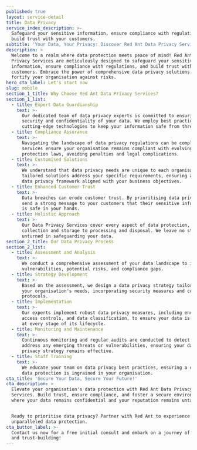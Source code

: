 ```yaml
---
published: true
layout: service-detail
title: Data Privacy
service_index_description: >-
  Safeguard your sensitive information, ensure compliance with regulations, and
  build trust with your customers.
subtitle: 'Your Data, Your Privacy: Discover Red Ant Data Privacy Services'
description: >
  Welcome to a realm where data protection meets peace of mind! Red Ant Data
  Privacy Services are meticulously designed to safeguard your sensitive
  information, ensure compliance with regulations, and build trust with your
  customers. Embrace the power of comprehensive data privacy solutions and
  fortify your organisation against risks.
hero_cta_label: Let's start now
slug: mobile
section_1_title: Why Choose Red Ant Data Privacy Services?
section_1_list:
  - title: Expert Data Guardianship
    text: >-
      Our dedicated team of data privacy experts is committed to ensuring the
      security and confidentiality of your data. We employ best practices and
      cutting-edge technologies to keep your information safe from threats.
  - title: Compliance Assurance
    text: >-
      Navigating the landscape of data privacy regulations can be complex. Our
      services ensure your organisation remains compliant with evolving data
      protection laws, avoiding penalties and legal complications.
  - title: Customised Solutions
    text: >-
      We understand that data privacy needs are unique to each organisation. Our
      tailored solutions address your specific requirements, ensuring a robust
      data privacy framework aligned with your business objectives.
  - title: Enhanced Customer Trust
    text: >-
      Data breaches can erode customer trust. By prioritising data privacy, you
      send a strong message to your customers that their sensitive information
      is safe in your hands.
  - title: Holistic Approach
    text: >-
      Our Data Privacy Services cover every aspect of data protection, from data
      collection and storage to processing and disposal. We leave no stone
      unturned in safeguarding your data.
section_2_title: Our Data Privacy Process
section_2_list:
  - title: Assessment and Analysis
    text: >-
      We conduct a comprehensive assessment of your data landscape to identify
      vulnerabilities, potential risks, and compliance gaps.
  - title: Strategy Development
    text: >-
      Based on the assessment, we design a data privacy strategy tailored to
      your organisation's needs, incorporating security measures and compliance
      protocols.
  - title: Implementation
    text: >-
      Our experts implement robust data privacy measures, including encryption,
      access controls, and data classification, to ensure your data is shielded
      at every stage of its lifecycle.
  - title: Monitoring and Maintenance
    text: >-
      Continuous monitoring and regular audits are conducted to detect and
      address any emerging threats or vulnerabilities, ensuring your data
      privacy strategy remains effective.
  - title: Staff Training
    text: >-
      We educate your team on data privacy best practices, ensuring a culture of
      data protection is ingrained in your organisation.
cta_title: 'Secure Your Data, Secure Your Future!'
cta_description: >
  Elevate your organisation's data protection with Red Ant Data Privacy
  Services. Build trust, ensure compliance, and foster a secure environment
  where your data remains confidential and your reputation remains untarnished.


  Ready to prioritise data privacy? Partner with Red Ant to experience
  unparalleled data protection.
cta_button_label: >-
  Contact us now for a free initial consult and embark on a journey of security
  and trust-building!
---
```


